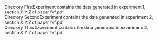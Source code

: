Directory FirstExperiment contains the data generated in experiment 1, section X.Y.Z of paper fvf.pdf                            
                 Directory SecondExperiment contains the data generated in experiment 2, section X.Y.Z of paper fvf.pdf               
                                Directory ThirdExperiment contains the data generated in experiment 3, section X.Y.Z of paper fvf.pdf
                                                                                                                                                                            
